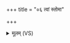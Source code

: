 +++
title = "०६ त्वां स्तोमा"

+++
<details><summary>मूलम् (VS)</summary>

त्वां स्तोमा॑ अवीवृध॒न्त्वामु॒क्था श॑तक्रतो। त्वां व॑र्धन्तु नो॒ गिरः॑ ॥
</details>
